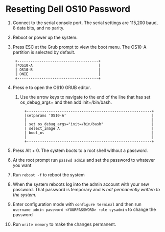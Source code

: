 # Resetting Dell OS10 Password

1. Connect to the serial console port. The serial settings are 115,200 baud, 8 data bits, and no parity.
2. Reboot or power up the system.
3. Press ESC at the Grub prompt to view the boot menu. The OS10-A partition is selected by default.

        +-------------------------------------+
        |*OS10-A                              |
        | OS10-B                              |
        | ONIE                                |
        +-------------------------------------+

4. Press e to open the OS10 GRUB editor.
   1. Use the arrow keys to navigate to the end of the line that has set os_debug_args= and then add init=/bin/bash.

            +---------------------------------------------------------+
            |setparams 'OS10-A'                                       |
            |                                                         |
            | set os_debug_args="init=/bin/bash"                      |       
            | select_image A                                          |
            | boot_os                                                 |
            |                                                         |
            +---------------------------------------------------------+

5. Press Alt + 0. The system boots to a root shell without a password.
6. At the root prompt run `passwd admin` and set the password to whatever you want
7. Run `reboot -f` to reboot the system
8. When the system reboots log into the admin account with your new password. That password is temporary and *is not permanently written to the system*.
9. Enter configuration mode with `configure terminal` and then run `username admin password <YOURPASSWORD> role sysadmin` to change the password
10. Run `write memory` to make the changes permanent.